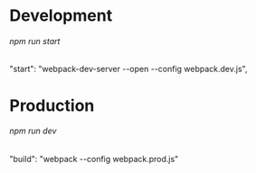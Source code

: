 # Development
###### npm run start
"start": "webpack-dev-server --open --config webpack.dev.js",

# Production
###### npm run dev
"build": "webpack --config webpack.prod.js"
